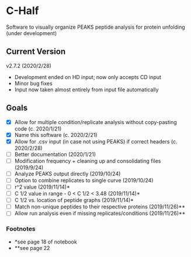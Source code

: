 # C-Half
Software to visually organize PEAKS peptide analysis for protein unfolding (under development)

## Current Version
v2.7.2 (2020/2/28)
- Development ended on HD input; now only accepts CD input
- Minor bug fixes
- Input now taken almost entirely from input file automatically

## Goals
- [x] Allow for multiple condition/replicate analysis without copy-pasting code (c. 2020/1/21)
- [x] Name this software (c. 2020/2/21)
- [x] Allow for .csv input (in case not using PEAKS) if correct headers (c. 2020/2/28)
- [ ] Better documentation (2020/1/21)
- [ ] Modification frequency + cleaning up and consolidating files (2019/9/24)
- [ ] Analyze PEAKS output directly (2019/10/24)
- [ ] Option to combine replicates to single curve (2019/10/24)
- [ ] r^2 value (2019/11/14)*
- [ ] C 1/2 value in range - 0 <  C 1/2 < 3.48 (2019/11/14)*
- [ ] C 1/2 vs. location of peptide graphs (2019/11/14)*
- [ ] Match non-unique peptides to their respective proteins (2019/11/26)**
- [ ] Allow run analysis even if missing replicates/conditions (2019/11/26)**

### Footnotes
- *see page 18 of notebook
- **see page 22
